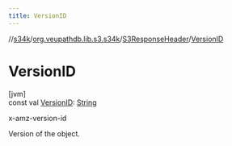 ```yaml
---
title: VersionID
---
```

//[s34k](../../../index.html)/[org.veupathdb.lib.s3.s34k](../index.html)/[S3ResponseHeader](index.html)/[VersionID](-version-i-d.html)



# VersionID



[jvm]\
const val [VersionID](-version-i-d.html): [String](https://kotlinlang.org/api/latest/jvm/stdlib/kotlin/-string/index.html)



x-amz-version-id



Version of the object.




